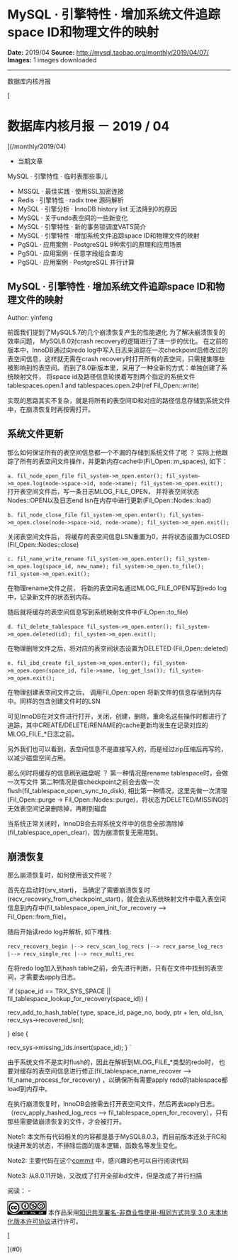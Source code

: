 # MySQL · 引擎特性 · 增加系统文件追踪space ID和物理文件的映射

**Date:** 2019/04
**Source:** http://mysql.taobao.org/monthly/2019/04/07/
**Images:** 1 images downloaded

---

数据库内核月报

 [
 # 数据库内核月报 － 2019 / 04
 ](/monthly/2019/04)

 * 当期文章

 MySQL · 引擎特性 · 临时表那些事儿
* MSSQL · 最佳实践 · 使用SSL加密连接
* Redis · 引擎特性 · radix tree 源码解析
* MySQL · 引擎分析 · InnoDB history list 无法降到0的原因
* MySQL · 关于undo表空间的一些新变化
* MySQL · 引擎特性 · 新的事务锁调度VATS简介
* MySQL · 引擎特性 · 增加系统文件追踪space ID和物理文件的映射
* PgSQL · 应用案例 · PostgreSQL 9种索引的原理和应用场景
* PgSQL · 应用案例 · 任意字段组合查询
* PgSQL · 应用案例 · PostgreSQL 并行计算

 ## MySQL · 引擎特性 · 增加系统文件追踪space ID和物理文件的映射 
 Author: yinfeng 

 前面我们提到了MySQL5.7的几个崩溃恢复产生的性能退化 为了解决崩溃恢复的效率问题， MySQL8.0对crash recovery的逻辑进行了进一步的优化。 在之前的版本中，InnoDB通过向redo log中写入日志来追踪在一次checkpoint后修改过的表空间信息，这样就无需在crash recovery时打开所有的表空间，只需搜集哪些被影响到的表空间。而到了8.0新版本里，采用了一种全新的方式：单独创建了系统映射文件， 将space id及路径信息轮换着写到两个指定的系统文件tablespaces.open.1 and tablespaces.open.2中(ref Fil_Open::write)

实现的思路其实不复杂，就是将所有的表空间ID和对应的路径信息存储到系统文件中，在崩溃恢复时再按需打开。

## 系统文件更新
那么如何保证所有的表空间信息都一个不漏的存储到系统文件了呢 ？ 实际上他跟踪了所有的表空间文件操作，并更新内存cache中(Fil_Open::m_spaces), 如下：

`a. fil_node_open_file
 fil_system->m_open.enter();
 fil_system->m_open.log(node->space->id, node->name);
 fil_system->m_open.exit();
`
打开表空间文件后，写一条日志MLOG_FILE_OPEN， 并将表空间状态 Nodes::OPEN以及日志end lsn在内存中进行更新(Fil_Open::Nodes::load)

`b. fil_node_close_file
 fil_system->m_open.enter();
 fil_system->m_open.close(node->space->id, node->name);
 fil_system->m_open.exit();
`

关闭表空间文件后， 将缓存的表空间信息LSN重置为0，并将状态设置为CLOSED (Fil_Open::Nodes::close)

`c. fil_name_write_rename
 fil_system->m_open.enter();
 fil_system->m_open.log(space_id, new_name);
 fil_system->m_open.to_file();
 fil_system->m_open.exit();
`

在物理rename文件之前， 将新的表空间名通过MLOG_FILE_OPEN写到redo log中，记录新文件的状态到内存。

随后就将缓存的表空间信息写到系统映射文件中(Fil_Open::to_file)

`d. fil_delete_tablespace
 fil_system->m_open.enter();
 fil_system->m_open.deleted(id);
 fil_system->m_open.exit();
`

在物理删除文件之后，将对应的表空间状态设置为DELETED (Fil_Open::deleted)

`e. fil_ibd_create
 fil_system->m_open.enter();
 fil_system->m_open.open(space_id, file->name, log_get_lsn());
 fil_system->m_open.exit();
`

在物理创建表空间文件之后， 调用Fil_Open::open 将新文件的信息存储到内存中。同样的包含创建文件时的LSN

可见InnoDB在对文件进行打开，关闭，创建，删除，重命名这些操作时都进行了追踪，其中CREATE/DELETE/RENAME的cache更新均发生在记录对应的MLOG_FILE_*日志之前。

另外我们也可以看到，表空间信息不是直接写入的，而是经过zip压缩后再写的，以减少磁盘空间占用。

那么何时将缓存的信息刷到磁盘呢 ？
第一种情况是rename tablespace时，会做一次写文件
第二种情况是做checkpoint之前会去做一次flush(fil_tablespace_open_sync_to_disk), 相比第一种情况，这里先做一次清理(Fil_Open::purge -> Fil_Open::Nodes::purge)，将状态为DELETED/MISSING的无效表空间记录删除掉，再刷到磁盘

当系统正常关闭时，InnoDB会去将系统文件中的信息全部清除掉(fil_tablespace_open_clear)，因为崩溃恢复无需用到。

## 崩溃恢复
那么崩溃恢复时，如何使用该文件呢？

首先在启动时(srv_start)， 当确定了需要崩溃恢复时(recv_recovery_from_checkpoint_start)，就会去从系统映射文件中载入表空间信息到内存中(fil_tablespace_open_init_for_recovery –> Fil_Open::from_file)。

随后开始读redo log并解析, 如下堆栈:

`recv_recovery_begin
 |--> recv_scan_log_recs
 |--> recv_parse_log_recs
 |--> recv_single_rec
 |--> recv_multi_rec
`

在将redo log加入到hash table之前，会先进行判断，只有在文件中找到的表空间，才需要去apply日志。

`if (space_id == TRX_SYS_SPACE
 || fil_tablespace_lookup_for_recovery(space_id)) {

 recv_add_to_hash_table(
 type, space_id, page_no, body,
 ptr + len, old_lsn, recv_sys->recovered_lsn);

} else {

 recv_sys->missing_ids.insert(space_id);
}
`

由于系统文件不是实时flush的，因此在解析到MLOG_FILE_*类型的redo时， 也要对缓存的表空间信息进行修正(fil_tablespace_name_recover –> fil_name_process_for_recovery) ，以确保所有需要apply redo的tablespace都load到内存中。

在执行崩溃恢复时，InnoDB会按需去打开表空间文件，然后再去apply日志。（recv_apply_hashed_log_recs –> fil_tablespace_open_for_recovery），只有那些需要做崩溃恢复的文件，才会被打开。

 Note1: 本文所有代码相关的内容都是基于MySQL8.0.3，而目前版本还处于RC和快速开发的状态，不排除后面的版本逻辑，函数名等发生变化。

Note2: 主要代码在这个[commit](https://github.com/mysql/mysql-server/commit/201b2b20d110bc35ddf699754571cb0c064a3f72?spm=a2c4e.11153940.blogcont221677.14.4e0e222bbxKOjZ) 中，感兴趣的也可以自行阅读代码

Note3: 从8.0.11开始，又改成了打开全部ibd文件，但是改成了并行扫描

 阅读： - 

[![知识共享许可协议](.img/8232d49bd3e9_88x31.png)](http://creativecommons.org/licenses/by-nc-sa/3.0/)
本作品采用[知识共享署名-非商业性使用-相同方式共享 3.0 未本地化版本许可协议](http://creativecommons.org/licenses/by-nc-sa/3.0/)进行许可。

 [

 ](#0)